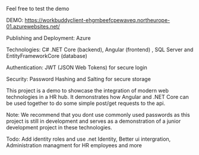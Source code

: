Feel free to test the demo

DEMO: https://workbuddyclient-ehgmbeefcpewaveq.northeurope-01.azurewebsites.net/




Publishing and Deployment: Azure

Technologies: C# .NET Core (backend), Angular (frontend) , SQL Server and EntityFrameworkCore (database)

Authentication: JWT (JSON Web Tokens) for secure login

Security: Password Hashing and Salting for secure storage

This project is a demo to showcase the integration of modern web technologies in a HR hub. It demonstrates how Angular and .NET Core can be used together to do some simple post/get requests to the api.

Note: We recommend that you dont use commonly used passwords as this project is still in development and serves as a demonstration of a junior development project in these technologies.

Todo: Add identity roles and use .net Identity, Better ui intergration, Administration managment for HR employees and more
